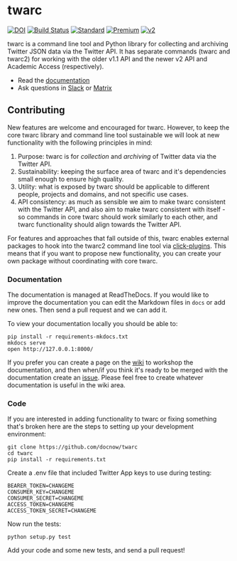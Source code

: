 # twarc

[![DOI](https://zenodo.org/badge/7605723.svg)](https://zenodo.org/badge/latestdoi/7605723) [![Build Status](https://github.com/docnow/twarc/workflows/tests/badge.svg)](https://github.com/DocNow/twarc/actions/workflows/main.yml) [![Standard](https://img.shields.io/endpoint?url=https%3A%2F%2Ftwbadges.glitch.me%2Fbadges%2Fstandard)](https://developer.twitter.com/en/docs/twitter-api) [![Premium](https://img.shields.io/endpoint?url=https%3A%2F%2Ftwbadges.glitch.me%2Fbadges%2Fpremium)](https://developer.twitter.com/) [![v2](https://img.shields.io/endpoint?url=https%3A%2F%2Ftwbadges.glitch.me%2Fbadges%2Fv2)](https://developer.twitter.com/en/docs/twitter-api)

 

twarc is a command line tool and Python library for collecting and archiving Twitter JSON
data via the Twitter API. It has separate commands (twarc and twarc2) for working with the older
v1.1 API and the newer v2 API and Academic Access (respectively).

* Read the [documentation](https://twarc-project.readthedocs.io)
* Ask questions in [Slack](https://bit.ly/docnow-slack) or [Matrix](https://matrix.to/#/#docnow:matrix.org?via=matrix.org&via=petrichor.me&via=converser.eu)


## Contributing 

New features are welcome and encouraged for twarc. However, to keep the core twarc library and command line tool sustainable we will look at new functionality with the following principles in mind:

1. Purpose: twarc is for *collection* and *archiving* of Twitter data via the Twitter API.
2. Sustainability: keeping the surface area of twarc and it's dependencies small enough to ensure high quality.
3. Utility: what is exposed by twarc should be applicable to different people, projects and domains, and not specific use cases.
4. API consistency: as much as sensible we aim to make twarc consistent with the Twitter API, and also aim to make twarc consistent with itself - so commands in core twarc should work similarly to each other, and twarc functionality should align towards the Twitter API.

For features and approaches that fall outside of this, twarc enables external packages to hook into the twarc2 command line tool via [click-plugins](https://github.com/click-contrib/click-plugins). This means that if you want to propose new functionality, you can create your own package without coordinating with core twarc.

### Documentation

The documentation is managed at ReadTheDocs. If you would like to improve the documentation you can edit the Markdown files in `docs` or add new ones. Then send a pull request and we can add it.

To view your documentation locally you should be able to:

    pip install -r requirements-mkdocs.txt
    mkdocs serve
    open http://127.0.0.1:8000/

If you prefer you can create a page on the [wiki](https://github.com/docnow/twarc/wiki/) to workshop the documentation, and then when/if you think it's ready to be merged with the documentation create an [issue](https://github.com/docnow/twarc/issues). Please feel free to create whatever documentation is useful in the wiki area.

### Code

If you are interested in adding functionality to twarc or fixing something that's broken here are the steps to setting up your development environment:

    git clone https://github.com/docnow/twarc
    cd twarc
    pip install -r requirements.txt

Create a .env file that included Twitter App keys to use during testing:

    BEARER_TOKEN=CHANGEME
    CONSUMER_KEY=CHANGEME
    CONSUMER_SECRET=CHANGEME
    ACCESS_TOKEN=CHANGEME
    ACCESS_TOKEN_SECRET=CHANGEME

Now run the tests:

    python setup.py test

Add your code and some new tests, and send a pull request!
